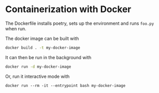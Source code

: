 # Containerization with Docker

The Dockerfile installs poetry, sets up the environment and runs `foo.py` when run.

The docker image can be built with

```bash
docker build . -t my-docker-image
```

It can then be run in the background with

```bash
docker run -d my-docker-image
```

Or, run it interactive mode with

```
docker run --rm -it --entrypoint bash my-docker-image
```
